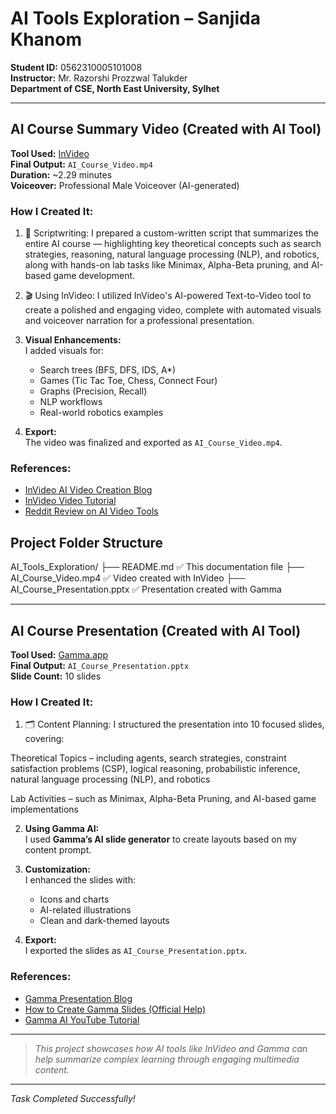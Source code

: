 #  AI Tools Exploration – Sanjida Khanom  
**Student ID:** 0562310005101008  
**Instructor:** Mr. Razorshi Prozzwal Talukder  
**Department of CSE, North East University, Sylhet**

---

##  AI Course Summary Video (Created with AI Tool)

**Tool Used:** [InVideo](https://invideo.io)  
**Final Output:** `AI_Course_Video.mp4`  
**Duration:** ~2.29 minutes  
**Voiceover:** Professional Male Voiceover (AI-generated)

###  How I Created It:

1. 📝 Scriptwriting:
I prepared a custom-written script that summarizes the entire AI course — highlighting key theoretical concepts such as search strategies, reasoning, natural language processing (NLP), and robotics, along with hands-on lab tasks like Minimax, Alpha-Beta pruning, and AI-based game development.

2. 🎬 Using InVideo:
I utilized InVideo's AI-powered Text-to-Video tool to create a polished and engaging video, complete with automated visuals and voiceover narration for a professional presentation.

3. **Visual Enhancements:**  
   I added visuals for:
   - Search trees (BFS, DFS, IDS, A*)
   - Games (Tic Tac Toe, Chess, Connect Four)
   - Graphs (Precision, Recall)
   - NLP workflows
   - Real-world robotics examples

4. **Export:**  
   The video was finalized and exported as `AI_Course_Video.mp4`.

###  References:
- [ InVideo AI Video Creation Blog](https://invideo.io/blog/how-to-make-ai-videos/?utm_source)
- [ InVideo Video Tutorial](https://help.invideo.io/en/articles/9380211-how-can-i-use-invideo-ai-a-complete-tutorial?utm_source)
- [ Reddit Review on AI Video Tools](https://www.reddit.com/r/ProductMarketing/comments/1em8jrl/i_tried_5_ai_video_tools_so_you_dont_have_to/?utm_source)




##  Project Folder Structure

AI_Tools_Exploration/
├── README.md ✅ This documentation file
├── AI_Course_Video.mp4 ✅ Video created with InVideo
├── AI_Course_Presentation.pptx ✅ Presentation created with Gamma

---

##  AI Course Presentation (Created with AI Tool)

**Tool Used:** [Gamma.app](https://gamma.app)  
**Final Output:** `AI_Course_Presentation.pptx`  
**Slide Count:** 10 slides

###  How I Created It:

1. 🗂️ Content Planning:
I structured the presentation into 10 focused slides, covering:

Theoretical Topics 
– including agents, search strategies, constraint satisfaction problems (CSP), logical reasoning, probabilistic inference, natural language processing (NLP), and robotics

Lab Activities 
– such as Minimax, Alpha-Beta Pruning, and AI-based game implementations

2. **Using Gamma AI:**  
   I used **Gamma’s AI slide generator** to create layouts based on my content prompt.

3. **Customization:**  
   I enhanced the slides with:
   - Icons and charts
   - AI-related illustrations
   - Clean and dark-themed layouts

4. **Export:**  
   I exported the slides as `AI_Course_Presentation.pptx`.

###  References:
- [ Gamma Presentation Blog](https://gamma.app/blog/ai-presentations)
- [ How to Create Gamma Slides (Official Help)](https://help.gamma.app/en/articles/7838093-how-do-i-create-a-new-presentation-document-or-webpage-in-gamma)
- [ Gamma AI YouTube Tutorial](https://www.youtube.com/watch?v=KcbXKUR7-a0)





---



>  *This project showcases how AI tools like InVideo and Gamma can help summarize complex learning through engaging multimedia content.*

---

 *Task Completed Successfully!*  

